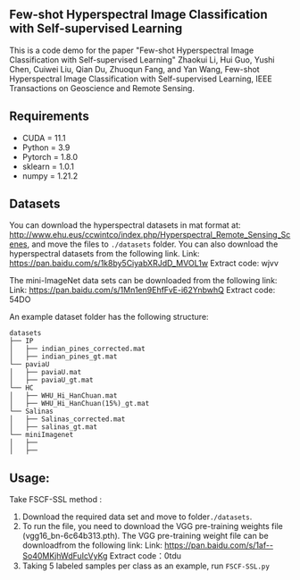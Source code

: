 ## Few-shot Hyperspectral Image Classification with Self-supervised Learning
This is a code demo for the paper "Few-shot Hyperspectral Image Classification with Self-supervised Learning"
Zhaokui Li, Hui Guo, Yushi Chen, Cuiwei Liu, Qian Du, Zhuoqun Fang, and Yan Wang, Few-shot Hyperspectral Image Classification with Self-supervised Learning, IEEE Transactions on Geoscience and Remote Sensing.

## Requirements
- CUDA = 11.1
- Python = 3.9 
- Pytorch = 1.8.0
- sklearn = 1.0.1
- numpy = 1.21.2

## Datasets
You can download the hyperspectral datasets in mat format at: http://www.ehu.eus/ccwintco/index.php/Hyperspectral_Remote_Sensing_Scenes, and move the files to `./datasets` folder.
You can also download the hyperspectral datasets from the following link.
Link: https://pan.baidu.com/s/1k8by5CiyabXRJdD_MVOL1w 
Extract code: wjvv

The mini-ImageNet data sets can be downloaded from the following link:
Link: https://pan.baidu.com/s/1Mn1en9EhfFvE-i62YnbwhQ
Extract code: 54DO

An example dataset folder has the following structure:
```
datasets
├── IP
│   ├── indian_pines_corrected.mat
│   ├── indian_pines_gt.mat
└── paviaU
│   ├── paviaU.mat
│   ├── paviaU_gt.mat
└── HC
│   ├── WHU_Hi_HanChuan.mat
│   ├── WHU_Hi_HanChuan(15%)_gt.mat
└── Salinas
│   ├── Salinas_corrected.mat
│   ├── salinas_gt.mat
└── miniImagenet
│   ├── 
│   ├── 

```
## Usage:
Take FSCF-SSL method : 
1. Download the required data set and move to folder`./datasets`.
2. To run the file, you need to download the VGG pre-training weights file (vgg16_bn-6c64b313.pth).
   The VGG pre-training weight file can be downloadfrom the following link:
   Link: https://pan.baidu.com/s/1af--So40MKjhWdFuIcVyKg 
   Extract code：0tdu
3. Taking 5 labeled samples per class as an example, run `FSCF-SSL.py`
